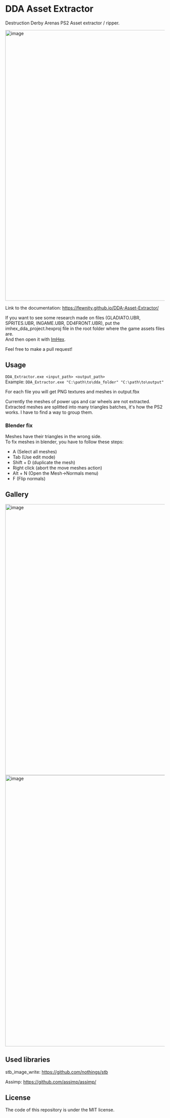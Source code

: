 # DDA Asset Extractor
Destruction Derby Arenas PS2 Asset extractor / ripper.

<img width="1534" height="853" alt="image" src="https://github.com/user-attachments/assets/13c46aef-3db7-470c-b895-2d1ff320b040" />

Link to the documentation: https://fewnity.github.io/DDA-Asset-Extractor/

If you want to see some research made on files (GLADIATO.UBR, SPRITES.UBR, INGAME.UBR, DD4FRONT.UBR), put the imhex_dda_project.hexproj file in the root folder where the game assets files are.<br>
And then open it with [ImHex](https://imhex.werwolv.net/).

Feel free to make a pull request!

## Usage
`DDA_Extractor.exe <input_path> <output_path>`<br>
Example: `DDA_Extractor.exe "C:\path\to\dda_folder" "C:\path\to\output"`

For each file you will get PNG textures and meshes in output.fbx

Currently the meshes of power ups and car wheels are not extracted.<br>
Extracted meshes are splitted into many triangles batches, it's how the PS2 works. I have to find a way to group them.

### Blender fix

Meshes have their triangles in the wrong side.<br>
To fix meshes in blender, you have to follow these steps:
- A (Select all meshes)
- Tab (Use edit mode)
- Shift + D (duplicate the mesh)
- Right click (abort the move meshes action)
- Alt + N (Open the Mesh->Normals menu)
- F (Flip normals)

## Gallery

<img width="1536" height="854" alt="image" src="https://github.com/user-attachments/assets/02b4a505-6fa8-4600-a6ab-45b97a26ae01" />
<img width="1536" height="855" alt="image" src="https://github.com/user-attachments/assets/758a97e3-73ea-4e78-aaa2-d087c385b6cb" />

## Used libraries
stb_image_write: https://github.com/nothings/stb

Assimp: https://github.com/assimp/assimp/

## License

The code of this repository is under the MIT license.
